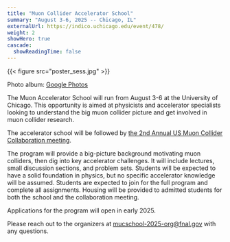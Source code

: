 ```yaml
---
title: "Muon Collider Accelerator School"
summary: "August 3-6, 2025 -- Chicago, IL"
externalUrl: https://indico.uchicago.edu/event/478/
weight: 2
showHero: true
cascade:
  showReadingTime: false
---
```


{{< figure src="poster_sess.jpg" >}}

Photo album: [Google Photos](https://photos.app.goo.gl/WYJLkCLQTbhm995J8)

The Muon Accelerator School will run from August 3-6 at the University of Chicago. This opportunity is aimed at physicists and accelerator specialists looking to understand the big muon collider picture and get involved in muon collider research.

The accelerator school will be followed by [the 2nd Annual US Muon Collider Collaboration meeting](https://indico.uchicago.edu/event/479/).

The program will provide a big-picture background motivating muon colliders, then dig into key accelerator challenges. It will include lectures, small discussion sections, and problem sets. Students will be expected to have a solid foundation in physics, but no specific accelerator knowledge will be assumed. Students are expected to join for the full program and complete all assignments. Housing will be provided to admitted students for both the school and the collaboration meeting. 

Applications for the program will open in early 2025.  

Please reach out to the organizers at <mucschool-2025-org@fnal.gov> with any questions.
